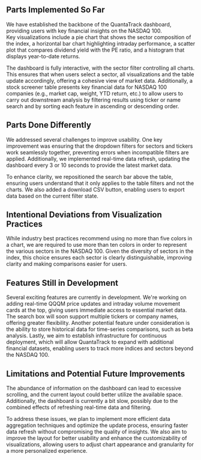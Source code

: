 ## Parts Implemented So Far

We have established the backbone of the QuantaTrack dashboard, providing users with key financial insights on the NASDAQ 100.  
Key visualizations include a pie chart that shows the sector composition of the index, a horizontal bar chart highlighting intraday performance, a scatter plot that compares dividend yield with the PE ratio, and a histogram that displays year-to-date returns.

The dashboard is fully interactive, with the sector filter controlling all charts. This ensures that when users select a sector, all visualizations and the table update accordingly, offering a cohesive view of market data. Additionally, a stock screener table presents key financial data for NASDAQ 100 companies (e.g., market cap, weight, YTD return, etc.) to allow users to carry out downstream analysis by filtering results using ticker or name search and by sorting each feature in ascending or descending order.

## Parts Done Differently

We addressed several challenges to improve usability. One key improvement was ensuring that the dropdown filters for sectors and tickers work seamlessly together, preventing errors when incompatible filters are applied. Additionally, we implemented real-time data refresh, updating the dashboard every 3 or 10 seconds to provide the latest market data.

To enhance clarity, we repositioned the search bar above the table, ensuring users understand that it only applies to the table filters and not the charts. We also added a download CSV button, enabling users to export data based on the current filter state.

## Intentional Deviations from Visualization Practices

While industry best practices recommend using no more than five colors in a chart, we are required to use more than ten colors in order to represent the various sectors in the NASDAQ 100. Given the diversity of sectors in the index, this choice ensures each sector is clearly distinguishable, improving clarity and making comparisons easier for users.

## Features Still in Development

Several exciting features are currently in development. We're working on adding real-time QQQM price updates and intraday volume movement cards at the top, giving users immediate access to essential market data. The search box will soon support multiple tickers or company names, offering greater flexibility. Another potential feature under consideration is the ability to store historical data for time-series comparisons, such as beta analysis. Lastly, we aim to establish infrastructure for continuous deployment, which will allow QuantaTrack to expand with additional financial datasets, enabling users to track more indices and sectors beyond the NASDAQ 100.

## Limitations and Potential Future Improvements

The abundance of information on the dashboard can lead to excessive scrolling, and the current layout could better utilize the available space. Additionally, the dashboard is currently a bit slow, possibly due to the combined effects of refreshing real-time data and filtering.

To address these issues, we plan to implement more efficient data aggregation techniques and optimize the update process, ensuring faster data refresh without compromising the quality of insights. We also aim to improve the layout for better usability and enhance the customizability of visualizations, allowing users to adjust chart appearance and granularity for a more personalized experience.

